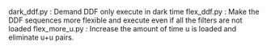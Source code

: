 dark_ddf.py : Demand DDF only execute in dark time
flex_ddf.py : Make the DDF sequences more flexible and execute even if all the filters are not loaded
flex_more_u.py : Increase the amount of time u is loaded and eliminate u+u pairs.
